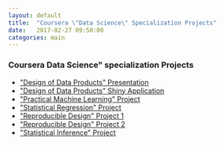 ```yaml
---
layout: default
title:  "Coursera \"Data Science\" Specialization Projects"
date:   2017-02-27 09:50:00
categories: main
---
```


### Coursera Data Science" specialization Projects

* ["Design of Data Products" Presentation][slidify]
* ["Design of Data Products" Shiny Application][shinyapp]
* ["Practical Machine Learning" Project][pml-project]
* ["Statistical Regression" Project][regressions-project]
* ["Reproducible Design" Project 1][reproducible-project1]
* ["Reproducible Design" Project 2][reproducible-project2]
* ["Statistical Inference" Project][statistical-inference-project]

[slidify]:               https://swiftgurmeet.github.io/coursera-ddp-slidify/
[shinyapp]:              https://swiftgurmeet.shinyapps.io/coursera-ddp-project
[pml-project]:           http://swiftgurmeet.github.io/coursera-pml-project/ 
[regressions-project]:   https://github.com/swiftgurmeet/courser-regression-models-course-project/blob/master/Project.pdf
[reproducible-project1]:  https://github.com/swiftgurmeet/coursera-reproducible-research-peer-assessment-2/blob/master/PA2.md
[reproducible-project2]:  https://github.com/swiftgurmeet/RepData_PeerAssessment1/blob/master/PA1_template.md
[statistical-inference-project]:  https://github.com/swiftgurmeet/coursera-statistical-inference-course-project/blob/master/StatisticalInferenceCourseProject.pdf

